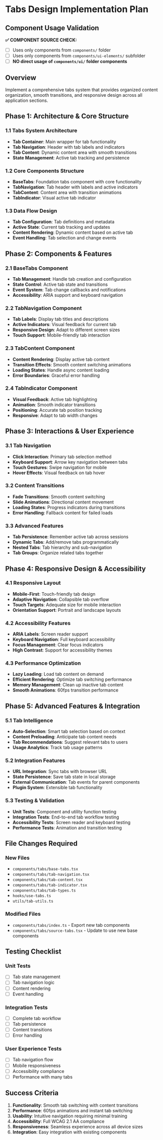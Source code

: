 # Tabs Design Implementation Plan

## Component Usage Validation
**✅ COMPONENT SOURCE CHECK:**
- [ ] Uses only components from `components/` folder
- [ ] Uses only components from `components/ui-elements/` subfolder
- [ ] **NO direct usage of `components/ui/` folder components**

## Overview
Implement a comprehensive tabs system that provides organized content organization, smooth transitions, and responsive design across all application sections.

## Phase 1: Architecture & Core Structure

### 1.1 Tabs System Architecture
- **Tab Container**: Main wrapper for tab functionality
- **Tab Navigation**: Header with tab labels and indicators
- **Tab Content**: Dynamic content area with smooth transitions
- **State Management**: Active tab tracking and persistence

### 1.2 Core Components Structure
- **BaseTabs**: Foundation tabs component with core functionality
- **TabNavigation**: Tab header with labels and active indicators
- **TabContent**: Content area with transition animations
- **TabIndicator**: Visual active tab indicator

### 1.3 Data Flow Design
- **Tab Configuration**: Tab definitions and metadata
- **Active State**: Current tab tracking and updates
- **Content Rendering**: Dynamic content based on active tab
- **Event Handling**: Tab selection and change events

## Phase 2: Components & Features

### 2.1 BaseTabs Component
- **Tab Management**: Handle tab creation and configuration
- **State Control**: Active tab state and transitions
- **Event System**: Tab change callbacks and notifications
- **Accessibility**: ARIA support and keyboard navigation

### 2.2 TabNavigation Component
- **Tab Labels**: Display tab titles and descriptions
- **Active Indicators**: Visual feedback for current tab
- **Responsive Design**: Adapt to different screen sizes
- **Touch Support**: Mobile-friendly tab interaction

### 2.3 TabContent Component
- **Content Rendering**: Display active tab content
- **Transition Effects**: Smooth content switching animations
- **Loading States**: Handle async content loading
- **Error Boundaries**: Graceful error handling

### 2.4 TabIndicator Component
- **Visual Feedback**: Active tab highlighting
- **Animation**: Smooth indicator transitions
- **Positioning**: Accurate tab position tracking
- **Responsive**: Adapt to tab width changes

## Phase 3: Interactions & User Experience

### 3.1 Tab Navigation
- **Click Interaction**: Primary tab selection method
- **Keyboard Support**: Arrow key navigation between tabs
- **Touch Gestures**: Swipe navigation for mobile
- **Hover Effects**: Visual feedback on tab hover

### 3.2 Content Transitions
- **Fade Transitions**: Smooth content switching
- **Slide Animations**: Directional content movement
- **Loading States**: Progress indicators during transitions
- **Error Handling**: Fallback content for failed loads

### 3.3 Advanced Features
- **Tab Persistence**: Remember active tab across sessions
- **Dynamic Tabs**: Add/remove tabs programmatically
- **Nested Tabs**: Tab hierarchy and sub-navigation
- **Tab Groups**: Organize related tabs together

## Phase 4: Responsive Design & Accessibility

### 4.1 Responsive Layout
- **Mobile-First**: Touch-friendly tab design
- **Adaptive Navigation**: Collapsible tab overflow
- **Touch Targets**: Adequate size for mobile interaction
- **Orientation Support**: Portrait and landscape layouts

### 4.2 Accessibility Features
- **ARIA Labels**: Screen reader support
- **Keyboard Navigation**: Full keyboard accessibility
- **Focus Management**: Clear focus indicators
- **High Contrast**: Support for accessibility themes

### 4.3 Performance Optimization
- **Lazy Loading**: Load tab content on demand
- **Efficient Rendering**: Optimize tab switching performance
- **Memory Management**: Clean up inactive tab content
- **Smooth Animations**: 60fps transition performance

## Phase 5: Advanced Features & Integration

### 5.1 Tab Intelligence
- **Auto-Selection**: Smart tab selection based on context
- **Content Preloading**: Anticipate tab content needs
- **Tab Recommendations**: Suggest relevant tabs to users
- **Usage Analytics**: Track tab usage patterns

### 5.2 Integration Features
- **URL Integration**: Sync tabs with browser URL
- **State Persistence**: Save tab state in local storage
- **External Communication**: Tab events for parent components
- **Plugin System**: Extensible tab functionality

### 5.3 Testing & Validation
- **Unit Tests**: Component and utility function testing
- **Integration Tests**: End-to-end tab workflow testing
- **Accessibility Tests**: Screen reader and keyboard testing
- **Performance Tests**: Animation and transition testing

## File Changes Required

### New Files
- `components/tabs/base-tabs.tsx`
- `components/tabs/tab-navigation.tsx`
- `components/tabs/tab-content.tsx`
- `components/tabs/tab-indicator.tsx`
- `components/tabs/tab-types.ts`
- `hooks/use-tabs.ts`
- `utils/tab-utils.ts`

### Modified Files
- `components/tabs/index.ts` - Export new tab components
- `components/tabs/source-tabs.tsx` - Update to use new base components

## Testing Checklist

### Unit Tests
- [ ] Tab state management
- [ ] Tab navigation logic
- [ ] Content rendering
- [ ] Event handling

### Integration Tests
- [ ] Complete tab workflow
- [ ] Tab persistence
- [ ] Content transitions
- [ ] Error handling

### User Experience Tests
- [ ] Tab navigation flow
- [ ] Mobile responsiveness
- [ ] Accessibility compliance
- [ ] Performance with many tabs

## Success Criteria

1. **Functionality**: Smooth tab switching with content transitions
2. **Performance**: 60fps animations and instant tab switching
3. **Usability**: Intuitive navigation requiring minimal training
4. **Accessibility**: Full WCAG 2.1 AA compliance
5. **Responsiveness**: Seamless experience across all device sizes
6. **Integration**: Easy integration with existing components
